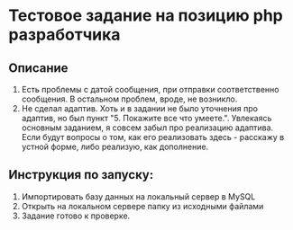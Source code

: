 # Тестовое задание на позицию php разработчика

## Описание
1. Есть проблемы с датой сообщения, при отправки соответственно сообщения. В остальном проблем, вроде, не возникло.
2. Не сделал адаптив. Хоть и в задании не было уточнения про адаптив, но был пункт "5. Покажите все что умеете.". Увлекаясь основным заданием, я совсем забыл про реализацию адаптива. Если будут вопросы о том, как его реализовать здесь - расскажу в устной форме, либо реализую, как дополнение.

## Инструкция по запуску:
1. Импортировать базу данных на локальный сервер в MySQL
2. Открыть на локальном сервере папку из исходными файлами
3. Задание готово к проверке.